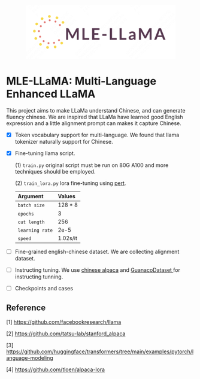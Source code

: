 <p align="center">
     <img src="figures/logo.png" alt="logo" width = "400">
     <br/>
</p> 

# MLE-LLaMA: Multi-Language Enhanced LLaMA

This project aims to make LLaMa understand Chinese, and can generate fluency chinese. We are inspired that LLaMa have learned good English expression and a little alignment prompt can makes it capture Chinese. 

- [X] Token vocabulary support for multi-language. We found that llama tokenizer naturally support for Chinese. 
- [X] Fine-tuning llama script.  

  (1) ```train.py``` original script must be run on 80G A100 and more techniques should be employed. 
  
  (2) ```train_lora.py``` lora fine-tuning using [pert](https://github.com/huggingface/peft). 
  
  | Argument | Values |
  |------|------|
  | `batch size` | 128 * 8 |
   | `epochs` | 3 |
   | `cut length` | 256 |
   | `learning rate` | 2e-5 |
   | `speed` | 1.02s/it |
  
  
- [ ] Fine-grained english-chinese dataset. We are collecting alignment dataset.
- [ ] Instructing tuning. We use [chinese alpaca](https://github.com/carbonz0/alpaca-chinese-dataset) and [GuanacoDataset
](https://huggingface.co/datasets/JosephusCheung/GuanacoDataset) for instructing tunning. 
- [ ] Checkpoints and cases


## Reference 
[1] https://github.com/facebookresearch/llama 

[2] https://github.com/tatsu-lab/stanford_alpaca 

[3] https://github.com/huggingface/transformers/tree/main/examples/pytorch/language-modeling

[4] https://github.com/tloen/alpaca-lora
